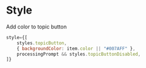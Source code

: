 # Style

Add color to topic button

```js
style={[
    styles.topicButton,
    { backgroundColor: item.color || "#007AFF" },
    processingPrompt && styles.topicButtonDisabled,
]}
```
